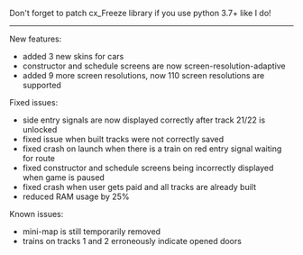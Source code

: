 Don't forget to patch cx_Freeze library 
if you use python 3.7+ like I do!

-------------------------------------------

New features:
- added 3 new skins for cars
- constructor and schedule screens are now screen-resolution-adaptive
- added 9 more screen resolutions, now 110 screen resolutions are supported

Fixed issues:
- side entry signals are now displayed correctly after track 21/22 is unlocked
- fixed issue when built tracks were not correctly saved
- fixed crash on launch when there is a train on red entry signal waiting for route
- fixed constructor and schedule screens being incorrectly displayed when game is paused
- fixed crash when user gets paid and all tracks are already built
- reduced RAM usage by 25%

Known issues:
- mini-map is still temporarily removed
- trains on tracks 1 and 2 erroneously indicate opened doors
